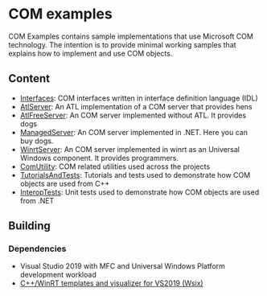 # COM examples

COM Examples contains sample implementations that use Microsoft COM technology. The intention is to provide minimal working samples that explains how to implement and use COM objects.

## Content

* [Interfaces](Interfaces#interfaces): COM interfaces written in interface definition language (IDL)
* [AtlServer](AtlServer#atlhenlib): An ATL implementation of a COM server that provides hens
* [AtlFreeServer](AtlFreeServer#atlfreeserver): An COM server implemented without ATL. It provides dogs
* [ManagedServer](ManagedServer/): An COM server implemented in .NET. Here you can buy dogs.
* [WinrtServer](WinrtServer/): An COM server implemented in winrt as an Universal Windows component. It provides programmers.
* [ComUtility](ComUtility/): COM related utilities used across the projects
* [TutorialsAndTests](TutorialsAndTests/): Tutorials and tests used to demonstrate how COM objects are used from C++
* [InteropTests](InteropTests/): Unit tests used to demonstrate how COM objects are used from .NET

## Building

### Dependencies
* Visual Studio 2019 with MFC and Universal Windows Platform development workload
* [C++/WinRT templates and visualizer for VS2019 (Wsix)](https://docs.microsoft.com/en-us/windows/uwp/cpp-and-winrt-apis/intro-to-using-cpp-with-winrt#visual-studio-support-for-cwinrt-xaml-the-vsix-extension-and-the-nuget-package)
